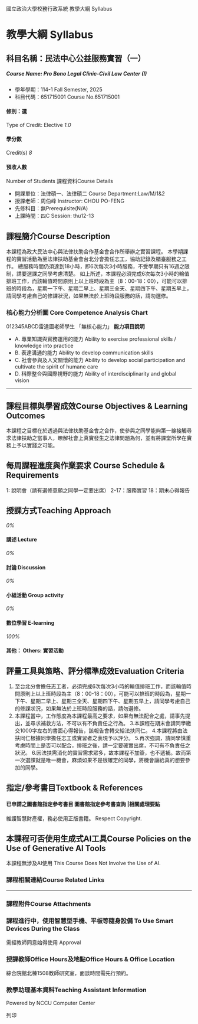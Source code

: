 國立政治大學校務行政系統 教學大綱 Syllabus
# 教學大綱 Syllabus
##  科目名稱：民法中心公益服務實習（一）
#####  Course Name: Pro Bono Legal Clinic-Civil Law Center (I)
  * 學年學期：114-1 Fall Semester, 2025 
  * 科目代碼：651715001 Course No.651715001


#### 修別：選
Type of Credit: Elective 
_1.0_
#### 學分數
Credit(s)
_8_
#### 預收人數
Number of Students
課程資料Course Details
  * 開課單位：法律碩一、法律碩二 Course Department:Law/M/1&2 
  * 授課老師：周伯峰 Instructor: CHOU PO-FENG 
  * 先修科目：無Prerequisite(N/A)
  * 上課時間：四C Session: thu12-13


##  課程簡介Course Description
本課程為政大民法中心與法律扶助合作基金會合作所舉辦之實習課程。
本學期課程的實習活動為至法律扶助基金會台北分會擔任志工，協助記錄及櫃臺服務之工作。
總服務時間仍須達到18小時，即6次每次3小時服務，不受學期只有16週之限制，請要選課之同學考慮清楚。
如上所述，本課程必須完成6次每次3小時的輪值排班工作，而該輪值時間原則上以上班時段為主（8：00-18：00），可能可以排班的時段為，星期一下午、星期二早上、星期三全天、星期四下午、星期五早上，請同學考慮自己的修課狀況，如果無法於上班時段服務的話，請勿選修。
###  核心能力分析圖 Core Competence Analysis Chart
012345ABCD雷達圖老師學生
「無核心能力」 
**能力項目說明**
  * A. 專業知識與實務運用的能力 Ability to exercise professional skills / knowledge into practice
  * B. 表達溝通的能力 Ability to develop communication skills
  * C. 社會參與及人文關懷的能力 Ability to develop social participation and cultivate the spirit of humane care
  * D. 科際整合與國際視野的能力 Ability of interdisciplinarity and global vision


* * *
##  課程目標與學習成效Course Objectives & Learning Outcomes 
本課程之目標在於透過與法律扶助基金會之合作，使參與之同學能夠第一線接觸尋求法律扶助之當事人，瞭解社會上真實發生之法律問題為何，並有將課堂所學在實務上予以實踐之可能。
##  每周課程進度與作業要求 Course Schedule & Requirements
1: 說明會（請有選修意願之同學一定要出席）
2-17：服務實習
18：期末心得報告
##  授課方式Teaching Approach
_0%_
####  講述 Lecture
_0%_
####  討論 Discussion
_0%_
####  小組活動 Group activity
_0%_
####  數位學習 E-learning
_100%_
####  其他： Others: 實習活動 
##  評量工具與策略、評分標準成效Evaluation Criteria
1. 至台北分會擔任志工者，必須完成6次每次3小時的輪值排班工作，而該輪值時間原則上以上班時段為主（8：00-18：00），可能可以排班的時段為，星期一下午、星期二早上、星期三全天、星期四下午、星期五早上，請同學考慮自己的修課狀況，如果無法於上班時段服務的話，請勿選修。
2. 本課程當中，工作態度為本課程最高之要求，如果有無法配合之處，請事先提出，並尋求補救方法，不可以有不負責任之行為。
3.本課程在期末會請同學繳交1000字左右的書面心得報告，該報告會轉交給法扶同仁。
4.本課程將由法扶同仁根據同學擔任志工或實習者之表現予以評分。
5.再次強調，請同學慎重考慮時間上是否可以配合，排班之後，請一定要確實出席，不可有不負責任之狀況。
6.因法扶需消化的實習需求眾多，故本課程不加簽，也不遞補。故而第一次選課就是唯一機會，麻煩如果不是很確定的同學，將機會讓給真的想要參加的同學。
##  指定/參考書目Textbook & References
####  已申請之圖書館指定參考書目  圖書館指定參考書查詢 |相關處理要點
維護智慧財產權，務必使用正版書籍。 Respect Copyright.
##  本課程可否使用生成式AI工具Course Policies on the Use of Generative AI Tools
本課程無涉及AI使用 This Course Does Not Involve the Use of AI.
###  課程相關連結Course Related Links
* * *
###  課程附件Course Attachments
###  課程進行中，使用智慧型手機、平板等隨身設備 To Use Smart Devices During the Class
需經教師同意始得使用  Approval
###  授課教師Office Hours及地點Office Hours & Office Location
綜合院館北棟1508教師研究室，面談時間需先行預約。
###  教學助理基本資料Teaching Assistant Information
Powered by NCCU Computer Center
  
列印
